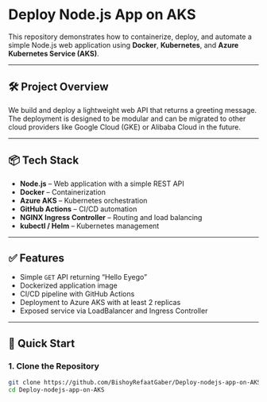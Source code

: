# Deploy Node.js App on AKS

This repository demonstrates how to containerize, deploy, and automate a simple Node.js web application using **Docker**, **Kubernetes**, and **Azure Kubernetes Service (AKS)**.

---

## 🛠️ Project Overview

We build and deploy a lightweight web API that returns a greeting message. The deployment is designed to be modular and can be migrated to other cloud providers like Google Cloud (GKE) or Alibaba Cloud in the future.

---

## 📦 Tech Stack

- **Node.js** – Web application with a simple REST API
- **Docker** – Containerization
- **Azure AKS** – Kubernetes orchestration
- **GitHub Actions** – CI/CD automation
- **NGINX Ingress Controller** – Routing and load balancing
- **kubectl / Helm** – Kubernetes management

---

## ✅ Features

- Simple `GET` API returning “Hello Eyego”
- Dockerized application image
- CI/CD pipeline with GitHub Actions
- Deployment to Azure AKS with at least 2 replicas
- Exposed service via LoadBalancer and Ingress Controller

---

## 🚀 Quick Start

### 1. Clone the Repository

```bash
git clone https://github.com/BishoyRefaatGaber/Deploy-nodejs-app-on-AKS.git
cd Deploy-nodejs-app-on-AKS
